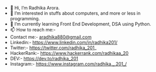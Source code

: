 - 👋 Hi, I’m Radhika Arora.
- 👀 I’m interested in stuffs about computers, and more or less in programming.
- 🌱 I’m currently learning Front End Development, DSA using Python.
- 📫 How to reach me:-
- Contact me:- aradhika880@gmail.com
- Linkedin:- https://www.linkedin.com/in/radhika201/
- Twitter:- https://twitter.com/radhika_201_
- HackerRank:- https://www.hackerrank.com/radhikaa_20
- DEV:- https://dev.to/radhika_201
- Instagram:- https://www.instagram.com/radhika._.201_/



<!---
radhika-020/radhika-020 is a ✨ special ✨ repository because its `README.md` (this file) appears on your GitHub profile.
You can click the Preview link to take a look at your changes.
--->
